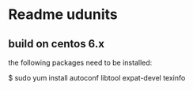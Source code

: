 # Readme udunits

## build on centos 6.x

the following packages need to be installed:

$ sudo yum install autoconf libtool expat-devel texinfo

